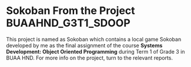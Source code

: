 # Sokoban From the Project BUAAHND_G3T1_SDOOP

This project is named as Sokoban which contains a local game Sokoban developed by me as the final assignment of the course **Systems Development: Object Oriented Programming** during Term 1 of Grade 3 in BUAA HND. For more info on the project, turn to the relevant reports.